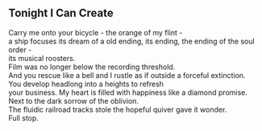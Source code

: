 Tonight I Can Create
--------------------
Carry me onto your bicycle - the orange of my flint -  
a ship focuses its dream of a old ending, its ending, the ending of the soul order -  
its musical roosters.  
Film was no longer below the recording threshold.  
And you rescue like a bell and I rustle as if outside a forceful extinction.  
You develop headlong into a heights to refresh  
your business. My heart is filled with happiness like a diamond promise.  
Next to the dark sorrow of the oblivion.  
The fluidic railroad tracks stole the hopeful quiver gave it wonder.  
Full stop.  
